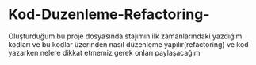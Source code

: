 # Kod-Duzenleme-Refactoring-

Oluşturduğum bu proje dosyasında stajımın ilk zamanlarındaki yazdığım kodları ve bu kodlar üzerinden nasıl düzenleme yapılır(refactoring) ve kod yazarken nelere dikkat etmemiz gerek onları paylaşacağım
